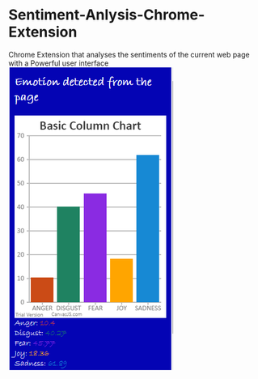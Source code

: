 # Sentiment-Anlysis-Chrome-Extension
Chrome Extension that analyses the sentiments of the current web page with a Powerful user interface 
![alt tag](https://github.com/parthsr/Sentiment-Anlysis-Chrome-Extension/blob/master/senti.png)

